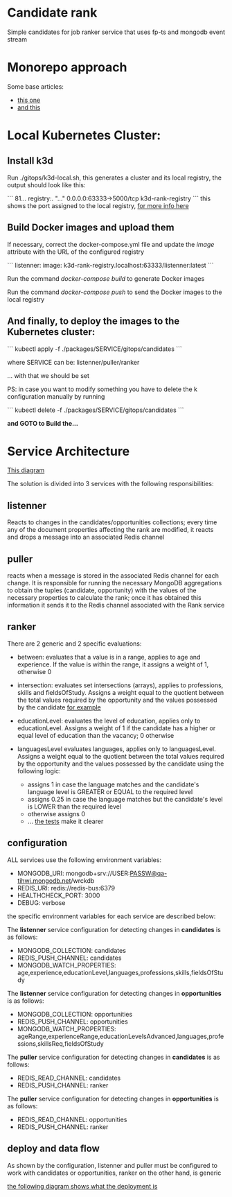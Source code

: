 # Candidate rank

Simple candidates for job ranker service that uses fp-ts and mongodb event stream


# Monorepo approach

Some base articles:

* [this one](https://baltuta.eu/posts/typescript-lerna-monorepo-the-setup)
* [and this](https://medium.com/@NiGhTTraX/how-to-set-up-a-typescript-monorepo-with-lerna-c6acda7d4559)

# Local Kubernetes Cluster:
## Install k3d

Run ./gitops/k3d-local.sh, this generates a cluster and its local registry, the output should look like this:

\`\`\`
81...   registry:.   "..."   0.0.0.0:63333->5000/tcp   k3d-rank-registry
\`\`\`
this shows the port assigned to the local registry, [for more info here](https://k3d.io/usage/guides/registries/)

## Build Docker images and upload them

If necessary, correct the docker-compose.yml file and update the *image* attribute with the URL of the configured registry

\`\`\`
  listenner:
    image: k3d-rank-registry.localhost:63333/listenner:latest
\`\`\`

Run the command *docker-compose build* to generate Docker images

Run the command *docker-compose push* to send the Docker images to the local registry

## And finally, to deploy the images to the Kubernetes cluster:

\`\`\`
kubectl apply -f ./packages/SERVICE/gitops/candidates
\`\`\`

where SERVICE can be: listenner/puller/ranker

... with that we should be set

PS: in case you want to modify something you have to delete the k configuration manually by running

\`\`\`
kubectl delete -f ./packages/SERVICE/gitops/candidates
\`\`\`

**and GOTO to Build the...**

# Service Architecture

[This diagram](https://docs.google.com/drawings/d/1NnUBD5uDL-B5rHRX46Q4ml0Rd1yNSC489tuDKOocsjE/edit?usp=sharing)

The solution is divided into 3 services with the following responsibilities:

## listenner

Reacts to changes in the candidates/opportunities collections; every time any of the document properties affecting the rank are modified, it reacts and drops a message into an associated Redis channel

## puller

reacts when a message is stored in the associated Redis channel for each change. It is responsible for running the necessary MongoDB aggregations to obtain the tuples (candidate, opportunity) with the values of the necessary properties to calculate the rank; once it has obtained this information it sends it to the Redis channel associated with the Rank service

## ranker

There are 2 generic and 2 specific evaluations:

* between: evaluates that a value is in a range, applies to age and experience. If the value is within the range, it assigns a weight of 1, otherwise 0

* intersection: evaluates set intersections (arrays), applies to professions, skills and fieldsOfStudy. Assigns a weight equal to the quotient between the total values required by the opportunity and the values possessed by the candidate [for example](https://bitbucket.org/worcket/rank-service/src/0b97ebef6af9ffb10116ba424099b900650ce846/packages/ranker/tests/intersection.test.ts#lines-34)

* educationLevel: evaluates the level of education, applies only to educationLevel. Assigns a weight of 1 if the candidate has a higher or equal level of education than the vacancy; 0 otherwise

* languagesLevel evaluates languages, applies only to languagesLevel. Assigns a weight equal to the quotient between the total values required by the opportunity and the values possessed by the candidate using the following logic:
  * assigns 1 in case the language matches and the candidate's language level is GREATER or EQUAL to the required level
  * assigns 0.25 in case the language matches but the candidate's level is LOWER than the required level
  * otherwise assigns 0
  * ... [the tests](https://bitbucket.org/worcket/rank-service/src/release/packages/ranker/tests/languagesLevel.test.ts) make it clearer

## configuration

ALL services use the following environment variables:

* MONGODB_URI: mongodb+srv://USER:PASSW@qa-tihwj.mongodb.net/wrckdb
* REDIS_URI: redis://redis-bus:6379
* HEALTHCHECK_PORT: 3000
* DEBUG: verbose

the specific environment variables for each service are described below:

The **listenner** service configuration for detecting changes in **candidates** is as follows:
  * MONGODB_COLLECTION: candidates
  * REDIS_PUSH_CHANNEL: candidates
  * MONGODB_WATCH_PROPERTIES: age,experience,educationLevel,languages,professions,skills,fieldsOfStudy

The **listenner** service configuration for detecting changes in **opportunities** is as follows:
  * MONGODB_COLLECTION: opportunities
  * REDIS_PUSH_CHANNEL: opportunities
  * MONGODB_WATCH_PROPERTIES: ageRange,experienceRange,educationLevelsAdvanced,languages,professions,skillsReq,fieldsOfStudy

The **puller** service configuration for detecting changes in **candidates** is as follows:
  * REDIS_READ_CHANNEL: candidates
  * REDIS_PUSH_CHANNEL: ranker

The **puller** service configuration for detecting changes in **opportunities** is as follows:
  * REDIS_READ_CHANNEL: opportunities
  * REDIS_PUSH_CHANNEL: ranker

## deploy and data flow

As shown by the configuration, listenner and puller must be configured to work with candidates or opportunities, ranker on the other hand, is generic

[the following diagram shows what the deployment is](https://docs.google.com/drawings/d/1pjgPm0DxWJIIcslw2aX4SvNESYhvPJApu2zsKwrg_xc/edit?usp=sharing)
